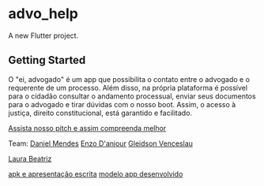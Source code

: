# advo_help

A new Flutter project.

## Getting Started

O "ei, advogado" é um app que possibilita o contato entre o advogado e o requerente de um processo. Além disso, na própria plataforma é possível para o cidadão consultar o andamento processual, enviar seus documentos para o advogado e tirar dúvidas com o nosso boot. Assim, o acesso à justiça, direito constitucional, está garantido e facilitado.

[Assista nosso pitch e assim compreenda melhor](https://youtu.be/wfpJQm-rRLs) 

Team:
[Daniel Mendes](https://www.linkedin.com/in/daniellucasmendes/)
[Enzo D'anjour](https://www.linkedin.com/in/enzo-danjour/)
[Gleidson Venceslau](https://www.linkedin.com/in/gleidson-venceslau-85a48656/)

[Laura Beatriz](https://www.linkedin.com/in/laura-beatriz-fontes/)

[apk e apresentação escrita](https://drive.google.com/drive/u/2/folders/1ya5ytPq39yU_3FHlKdUXKKqjPdLoc2jY)
[modelo app desenvolvido](https://youtu.be/zz-akdrr0jA) 
